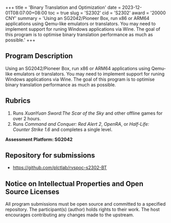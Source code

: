 +++
title = 'Binary Translation and Optimization'
date = 2023-12-01T08:07:00+08:00
toc = true
slug = 'S2302'
cid = 'S2302'
award = '20000 CNY'
summary = 'Using an SG2042/Pioneer Box, run x86 or ARM64 applications using Qemu-like emulators or translators. You may need to implement support for runing Windows applications via Wine. The goal of this program is to optimise binary translation performance as much as possible.'
+++

## Program Description

Using an SG2042/Pioneer Box, run x86 or ARM64 applications using Qemu-like emulators or translators. You may need to implement support for runing Windows applications via Wine. The goal of this program is to optimise binary translation performance as much as possible.

## Rubrics

1. Runs *XuanYuan Sword:The Scar of the Sky* and other offline games for over 2 hours.
2. Runs *Command and Conquer: Red Alert 2*, *OpenRA*, or *Half-Life: Counter Strike 1.6* and completes a single level.

**Assessment Platform: SG2042**

## Repository for submissions

- https://github.com/plctlab/rvspoc-s2302-BT

## Notice on Intellectual Properties and Open Source Licenses

All program submissions must be open source and committed to a specified repository. The participant(s) (author) holds rights to their work. The host encourages contributing any changes made to the upstream.